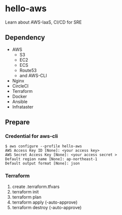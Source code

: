 # hello-aws
Learn about AWS-IaaS, CI/CD for SRE

## Dependency
- AWS
  - S3
  - EC2
  - ECS
  - Route53
  - and AWS-CLI
- Nginx
- CircleCI
- Terraform
- Docker
- Ansible
- Infrataster

## Prepare

### Credential for aws-cli

```
$ aws configure --profile hello-aws
AWS Access Key ID [None]: <your access key>
AWS Secret Access Key [None]: <your access secret >
Default region name [None]: ap-northeast-1
Default output format [None]: json
```

### Terraform

1. create .terraform.tfvars
2. terraform init
3. terraform plan
4. terraform apply (-auto-approve)
5. terraform destroy (-auto-approve)

